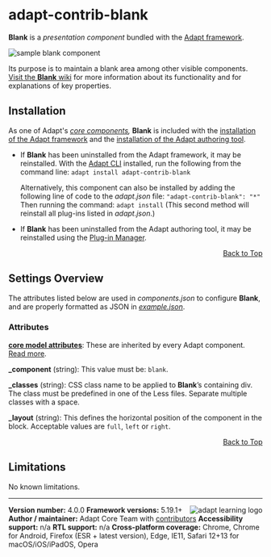 # adapt-contrib-blank

**Blank** is a *presentation component* bundled with the [Adapt framework](https://github.com/adaptlearning/adapt_framework).

<img src="https://github.com/adaptlearning/documentation/blob/master/04_wiki_assets/plug-ins/images/blank01.png" alt="sample blank component">

Its purpose is to maintain a blank area among other visible components. [Visit the **Blank** wiki](https://github.com/adaptlearning/adapt-contrib-blank/wiki) for more information about its functionality and for explanations of key properties.

## Installation

As one of Adapt's *[core components](https://github.com/adaptlearning/adapt_framework/wiki/Core-Plug-ins-in-the-Adapt-Learning-Framework#components),* **Blank** is included with the [installation of the Adapt framework](https://github.com/adaptlearning/adapt_framework/wiki/Manual-installation-of-the-Adapt-framework#installation) and the [installation of the Adapt authoring tool](https://github.com/adaptlearning/adapt_authoring/wiki/Installing-Adapt-Origin).

* If **Blank** has been uninstalled from the Adapt framework, it may be reinstalled.
With the [Adapt CLI](https://github.com/adaptlearning/adapt-cli) installed, run the following from the command line:
`adapt install adapt-contrib-blank`

    Alternatively, this component can also be installed by adding the following line of code to the *adapt.json* file:
    `"adapt-contrib-blank": "*"`
    Then running the command:
    `adapt install`
    (This second method will reinstall all plug-ins listed in *adapt.json*.)

* If **Blank** has been uninstalled from the Adapt authoring tool, it may be reinstalled using the [Plug-in Manager](https://github.com/adaptlearning/adapt_authoring/wiki/Plugin-Manager).
<div float align=right><a href="#top">Back to Top</a></div>

## Settings Overview

The attributes listed below are used in *components.json* to configure **Blank**, and are properly formatted as JSON in [*example.json*](https://github.com/adaptlearning/adapt-contrib-blank/blob/master/example.json).

### Attributes

[**core model attributes**](https://github.com/adaptlearning/adapt_framework/wiki/Core-model-attributes): These are inherited by every Adapt component. [Read more](https://github.com/adaptlearning/adapt_framework/wiki/Core-model-attributes).

**\_component** (string): This value must be: `blank`.

**\_classes** (string): CSS class name to be applied to **Blank**’s containing div. The class must be predefined in one of the Less files. Separate multiple classes with a space.

**\_layout** (string): This defines the horizontal position of the component in the block. Acceptable values are `full`, `left` or `right`.
<div float align=right><a href="#top">Back to Top</a></div>

## Limitations

No known limitations.

----------------------------
**Version number:**  4.0.0   <a href="https://community.adaptlearning.org/" target="_blank"><img src="https://github.com/adaptlearning/documentation/blob/master/04_wiki_assets/plug-ins/images/adapt-logo-mrgn-lft.jpg" alt="adapt learning logo" align="right"></a>
**Framework versions:** 5.19.1+
**Author / maintainer:** Adapt Core Team with [contributors](https://github.com/adaptlearning/adapt-contrib-blank/graphs/contributors)
**Accessibility support:** n/a
**RTL support:** n/a
**Cross-platform coverage:** Chrome, Chrome for Android, Firefox (ESR + latest version), Edge, IE11, Safari 12+13 for macOS/iOS/iPadOS, Opera
